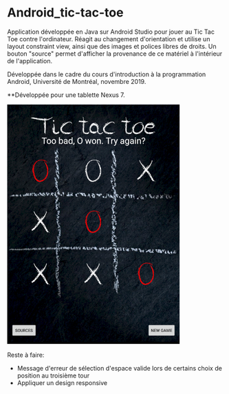# Android_tic-tac-toe
Application développée en Java sur Android Studio pour jouer au Tic Tac Toe contre l'ordinateur.
Réagit au changement d'orientation et utilise un layout constraint view, ainsi que des images et polices libres de droits.
Un bouton "source" permet d'afficher la provenance de ce matériel à l'intérieur de l'application.

Développée dans le cadre du cours d'introduction à la programmation Android, Université de Montréal, novembre 2019.

**Développée pour une tablette Nexus 7.

![Alt text](preview_tictac.PNG "Aperçu du jeu")

Reste à faire:
- Message d'erreur de sélection d'espace valide lors de certains choix de position au troisième tour
- Appliquer un design responsive
